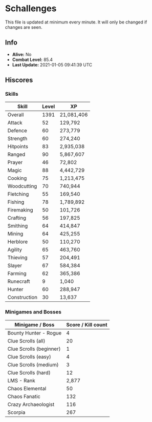 # Schallenges

This file is updated at minimum every minute. It will only be changed if changes are seen.

## Info

 - **Alive:** No
 - **Combat Level:** 85.4
 - **Last Update:** 2021-01-05 09:41:39 UTC

## Hiscores

### Skills

| Skill | Level | XP |
|--|--|--|
| Overall | 1391 | 21,081,406 |
| Attack | 52 | 129,792 |
| Defence | 60 | 273,779 |
| Strength | 60 | 274,240 |
| Hitpoints | 83 | 2,935,038 |
| Ranged | 90 | 5,867,607 |
| Prayer | 46 | 72,802 |
| Magic | 88 | 4,442,729 |
| Cooking | 75 | 1,213,475 |
| Woodcutting | 70 | 740,944 |
| Fletching | 55 | 169,540 |
| Fishing | 78 | 1,789,892 |
| Firemaking | 50 | 101,726 |
| Crafting | 56 | 197,825 |
| Smithing | 64 | 414,847 |
| Mining | 64 | 425,255 |
| Herblore | 50 | 110,270 |
| Agility | 65 | 463,760 |
| Thieving | 57 | 204,491 |
| Slayer | 67 | 584,384 |
| Farming | 62 | 365,386 |
| Runecraft | 9 | 1,040 |
| Hunter | 60 | 288,947 |
| Construction | 30 | 13,637 |

### Minigames and Bosses

| Minigame / Boss | Score / Kill count |
|--|--|
| Bounty Hunter - Rogue | 4 |
| Clue Scrolls (all) | 20 |
| Clue Scrolls (beginner) | 1 |
| Clue Scrolls (easy) | 4 |
| Clue Scrolls (medium) | 3 |
| Clue Scrolls (hard) | 12 |
| LMS - Rank | 2,877 |
| Chaos Elemental | 50 |
| Chaos Fanatic | 132 |
| Crazy Archaeologist | 116 |
| Scorpia | 267 |
